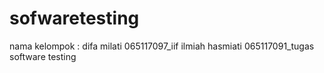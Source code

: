 # sofwaretesting
nama kelompok : difa milati 065117097_iif ilmiah hasmiati 065117091_tugas software testing
